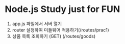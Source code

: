 # Node.js Study just for FUN

1. app.js 파일에서 서버 열기
2. router 설정하여 미들웨어 적용하기(/routes/prac1)
3. 상품 목록 조회하기 (GET) (/routes/goods)
